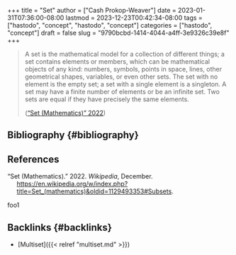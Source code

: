 +++
title = "Set"
author = ["Cash Prokop-Weaver"]
date = 2023-01-31T07:36:00-08:00
lastmod = 2023-12-23T00:42:34-08:00
tags = ["hastodo", "concept", "hastodo", "concept"]
categories = ["hastodo", "concept"]
draft = false
slug = "9790bcbd-1414-4044-a4ff-3e9326c39e8f"
+++

> A set is the mathematical model for a collection of different things; a set contains elements or members, which can be mathematical objects of any kind: numbers, symbols, points in space, lines, other geometrical shapes, variables, or even other sets. The set with no element is the empty set; a set with a single element is a singleton. A set may have a finite number of elements or be an infinite set. Two sets are equal if they have precisely the same elements.
>
> (<a href="#citeproc_bib_item_1">“Set (Mathematics)” 2022</a>)


## Bibliography {#bibliography}

## References

<style>.csl-entry{text-indent: -1.5em; margin-left: 1.5em;}</style><div class="csl-bib-body">
  <div class="csl-entry"><a id="citeproc_bib_item_1"></a>“Set (Mathematics).” 2022. <i>Wikipedia</i>, December. <a href="https://en.wikipedia.org/w/index.php?title=Set_(mathematics)&oldid=1129493353#Subsets">https://en.wikipedia.org/w/index.php?title=Set_(mathematics)&#38;oldid=1129493353#Subsets</a>.</div>
</div>

foo1


## Backlinks {#backlinks}

-   [Multiset]({{< relref "multiset.md" >}})
